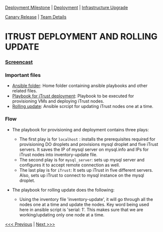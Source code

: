 [Deployment Milestone](../README.md) | [Deployment](/deployment/deployment.md) | [Infrastructure Upgrade](/infrastructure-upgrade/infra-upgrade.md)

[Canary Release](/canary-release/can-rel.md) | [Team Details](../Team.md)

# ITRUST DEPLOYMENT AND ROLLING UPDATE

### [Screencast](https://youtu.be/DHPIyB0z1Mk)

### Important files
- [Ansible folder](https://github.ncsu.edu/sjha5/Deployment/blob/master/rolling-update/): Home folder containing ansible playbooks and other related files.
- [Playbook for iTrust deployment](https://github.ncsu.edu/sjha5/Deployment/blob/master/rolling-update/provisioning-deployment.yml): Playbook to be executed for provisioning VMs and deploying iTrust nodes.
- [Rolling update](https://github.ncsu.edu/sjha5/Deployment/blob/master/rolling-update/rolling-update.yml): Ansible scrcipt for updating iTrust nodes one at a time.

### Flow
- The playbook for provisioning and deployment contains three plays:
  - The first play is for `localhost` : installs the prerequisites required for provisioning DO droplets and provisions mysql droplet and five iTrust servers. It saves the IP of mysql server on mysql<i></i>.info and IPs for iTrust nodes into inventory-update file.
  - The second play is for `mysql_server`: sets up mysql server and configures it to accept remote connection as well.
  - The last play is for `iTrust`: It sets up iTrust in five different servers. Also, sets up iTrust to connect to mysql instance on the mysql droplet.

- The playbook for rolling update does the following:
  - Using the inventory file 'inventory-update', it will go through all the nodes one at a time and update the nodes. Key word being used here in ansible script is 'serial: 1'. This makes sure that we are working/updating only one node at a time.


[<<< Previous](/canary-release/can-rel.md) | [Next >>>](/Team.md)